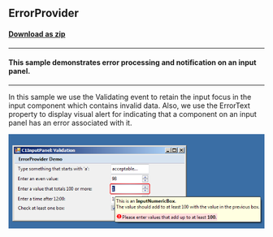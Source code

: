 ## ErrorProvider
#### [Download as zip](https://grapecity.github.io/DownGit/#/home?url=https://github.com/GrapeCity/ComponentOne-WinForms-Samples/tree/master/NetFramework\InputPanel\CS\ErrorProvider)
____
#### This sample demonstrates error processing and notification on an input panel.
____
In this sample we use the Validating event to retain the input focus in the input component which contains invalid data.
Also, we use the ErrorText property to display visual alert for indicating that a component on an input panel has an error associated with it.

![screenshot](screenshot.png)
